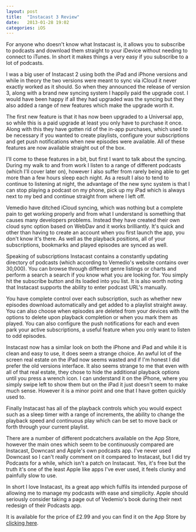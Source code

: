 ```yaml
---
layout: post
title:  "Instacast 3 Review"
date:   2013-01-28 19:02
categories: iOS
---
```


For anyone who doesn't know what Instacast is, it allows you to subscribe to podcasts and download them straight to your iDevice without needing to connect to iTunes. In short it makes things a very easy if you subscribe to a lot of podcasts.

I was a big user of Instacast 2 using both the iPad and iPhone versions and while in theory the two versions were meant to sync via iCloud it never exactly worked as it should. So when they announced the release of version 3, along with a brand new syncing system I happily paid the upgrade cost. I would have been happy if all they had upgraded was the syncing but they also added a range of new features which make the upgrade worth it.

The first new feature is that it has now been upgraded to a Universal app, so while this is a paid upgrade at least you only have to purchase it once. Along with this they have gotten rid of the in-app purchases, which used to be necessary if you wanted to create playlists, configure your subscriptions and get push notifications when new episodes were available. All of these features are now available straight out of the box.

I'll come to these features in a bit, but first I want to talk about the syncing. During my walk to and from work I listen to a range of different podcasts (which I'll cover later on), however I also suffer from rarely being able to get more than a few hours sleep each night. As a result I also to tend to continue to listening at night, the advantage of the new sync system is that I can stop playing a podcast on my phone, pick up my iPad which is always next to my bed and continue straight from where I left off. 

Vemedio have ditched iCloud syncing, which was nothing but a complete pain to get working properly and from what I understand is something that causes many developers problems. Instead they have created their own cloud sync option based on WebDav and it works brilliantly. It's quick and other than having to create an account when you first launch the app, you don't know it's there. As well as the playback positions, all of your subscriptions, bookmarks and played episodes are synced as well.

Speaking of subscriptions Instacast contains a constantly updating directory of podcasts (which according to Vemedio's website contains over 30,000). You can browse through different genre listings or charts and perform a search a search if you know what you are looking for. You simply hit the subscribe button and its loaded into you list. It is also worth noting that Instacast supports the ability to enter podcast URL's manually.

You have complete control over each subscription, such as whether new episodes download automatically and get added to a playlist straight away. You can also choose when episodes are deleted from your devices with the options to delete upon playback completion or when you mark them as played. You can also configure the push notifications for each and even park your active subscriptions, a useful feature when you only want to listen to odd episodes.

Instacast now has a similar look on both the iPhone and iPad and while it is clean and easy to use, it does seem a strange choice. An awful lot of the screen real estate on the iPad now seems wasted and if I'm honest I did prefer the old versions interface. It also seems strange to me that even with all of that real estate, they chose to hide the additional playback options until you press a wrench icon. I can understand it on the iPhone, where you simply swipe left to show them but on the iPad it just doesn't seem to make much sense. However it is a minor point and one that I have gotten quickly used to.

Finally Instacast has all of the playback controls which you would expect such as a sleep timer with a range of increments, the ability to change the playback speed and continuous play which can be set to move back or forth through your current playlist.

There are a number of different podcatchers available on the App Store, however the main ones which seem to be continuously compared are Instacast, Downcast and Apple's own podcasts app. I've never used Downcast so I can't really comment on it compared to Instacast, but I did try Podcasts for a while, which isn't a patch on Instacast. Yes, it's free but the truth it's one of the least Apple like apps I've ever used, it feels clunky and painfully slow to use. 

In short I love Instacast, its a great app which fulfils  its intended purpose of allowing me to manage my podcasts with ease and simplicity. Apple should seriously consider taking a page out of Vedemio's book during their next redesign of their Podcasts app.

It is available for the price of £2.99 and you can find it on the App Store by [clicking here][link1].

[link1]: https://itunes.apple.com/gb/app/instacast/id577056377?mt=8&affId=1644991



